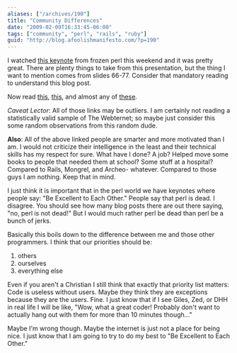 ```yaml
---
aliases: ["/archives/190"]
title: "Community Differences"
date: "2009-02-09T16:33:45-06:00"
tags: ["community", "perl", "rails", "ruby"]
guid: "http://blog.afoolishmanifesto.com/?p=190"
---
```

I watched [this keynote](http://www.slideshare.net/petdance/frozen-perl-2009-keynote) from frozen perl this weekend and it was pretty great. There are plenty things to take from this presentation, but the thing I want to mention comes from slides 66-77. Consider that mandatory reading to understand this blog post.

Now read [this](http://www.flickr.com/photos/doesrails/128015501/), [this](http://gilesbowkett.blogspot.com/2009/01/arrington-you-should-have-seen-that.html), and almost any of [these](http://www.zedshaw.com/blog/index.html).

_Caveat Lector_: All of those links may be outliers. I am certainly not reading a statistically valid sample of The Webternet; so maybe just consider this some random observations from this random dude.

**Also**: All of the above linked people are smarter and more motivated than I am. I would not criticize their intelligence in the least and their technical skills has my respect for sure. What have I done? A job? Helped move some books to people that needed them at school? Some stuff at a hospital? Compared to Rails, Mongrel, and Archeo- whatever. Compared to those guys I am nothing. Keep that in mind.

I just think it is important that in the perl world we have keynotes where people say: "Be Excellent to Each Other." People say that perl is dead. I disagree. You should see how many blog posts there are out there saying, "no, perl is not dead!" But I would much rather perl be dead than perl be a bunch of jerks.

Basically this boils down to the difference between me and those other programmers. I think that our priorities should be:

1. others
2. ourselves
3. everything else

Even if you aren't a Christian I still think that exactly that priority list matters: Code is useless without users. Maybe they think they are exceptions because they are the users. Fine. I just know that if I see Giles, Zed, or DHH in real life I will be like, "Wow, what a great coder! Probably don't want to actually hang out with them for more than 10 minutes though..."

Maybe I'm wrong though. Maybe the internet is just not a place for being nice. I just know that I am going to try to do my best to "Be Excellent to Each Other."
